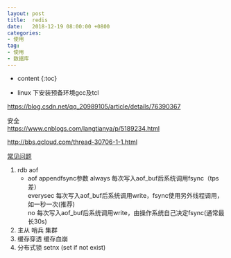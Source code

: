 ```yaml
---
layout: post
title:  redis
date:   2018-12-19 08:00:00 +0800
categories: 
- 使用
tag: 
- 使用
- 数据库
---
```


* content
{:toc}

* linux 下安装预备环境gcc及tcl   

https://blog.csdn.net/qq_20989105/article/details/76390367   

安全   
https://www.cnblogs.com/langtianya/p/5189234.html 
  
http://bbs.qcloud.com/thread-30706-1-1.html   

[常见问题](https://www.cnblogs.com/jasontec/p/9699242.html)

1. rdb aof
    * aof appendfsync参数
    always 每次写入aof_buf后系统调用fsync（tps差）   
    everysec 每次写入aof_buf后系统调用write，fsync使用另外线程调用，如一秒一次(推荐)   
    no 每次写入aof_buf后系统调用write，由操作系统自己决定fsync(通常最长30s)   
1. 主从 哨兵 集群
1. 缓存穿透 缓存血崩
1. 分布式锁 setnx (set if not exist)
